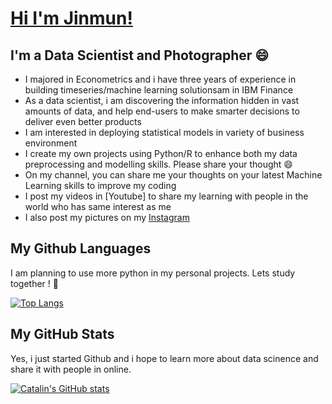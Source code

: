 # [Hi I'm Jinmun!][website]

## I'm a Data Scientist and Photographer 😄

- I majored in Econometrics and i have three years of experience in building timeseries/machine learning solutionsam in IBM Finance
- As a data scientist, i am discovering the information hidden in vast amounts of data, and help end-users to make smarter decisions to deliver even better products
- I am interested in deploying statistical models in variety of business environment 
- I create my own projects using Python/R to enhance both my data preprocessing and modelling skills. Please share your thought 😄
- On my channel, you can share me your thoughts on your latest Machine Learning skills to improve my coding 
- I post my videos in [Youtube] to share my learning with people in the world who has same interest as me
- I also post my pictures on my [Instagram][instagram]

## My Github Languages
I am planning to use more python in my personal projects. Lets study together ! 🍺

[![Top Langs](https://github-readme-stats.vercel.app/api/top-langs/?username=Jinmun-Park&theme=radical)](https://github.com/anuraghazra/github-readme-stats)

## My GitHub Stats 
Yes, i just started Github and i hope to learn more about data scinence and share it with people in online.

[![Catalin's GitHub stats](https://github-readme-stats.vercel.app/api?username=Jinmun-Park&theme=radical)](https://github.com/anuraghazra/github-readme-stats)

[website]: https://github.com/Jinmun-Park
[instagram]: https://www.instagram.com/jvstudio_xy/
